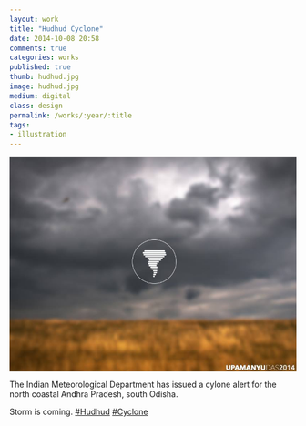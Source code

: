 ```yaml
---
layout: work
title: "Hudhud Cyclone"
date: 2014-10-08 20:58
comments: true
categories: works
published: true
thumb: hudhud.jpg
image: hudhud.jpg
medium: digital
class: design
permalink: /works/:year/:title
tags:
- illustration
---
```

<img src="/images/works/hudhud.jpg" align="middle"/>

The Indian Meteorological Department has issued a cylone alert for the north coastal Andhra Pradesh, south Odisha.

Storm is coming. [#Hudhud](https://www.facebook.com/hashtag/hudhud) [#Cyclone](https://www.facebook.com/hashtag/cyclone)